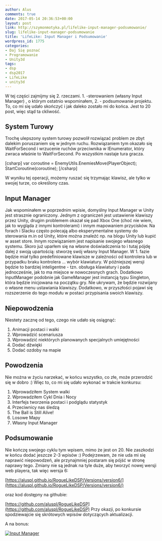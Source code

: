 ```yaml
---
author: Alus
comments: true
date: 2017-05-14 20:36:53+00:00
layout: post
link: http://szymonmotyka.pl/lifelike-input-manager-podsumowanie/
slug: lifelike-input-manager-podsumowanie
title: 'LifeLike: Input Manager i Podsumowanie'
wordpress_id: 1775
categories:
- Daj Się poznać
- Programowanie
- Unity3d
tags:
- dsp
- dsp2017
- LifeLike
- unity3d
---
```


W tej części zajmijmy się 2. rzeczami. 1. -sterowaniem (własny Input Manager) , o którym ostatnio wspominałem, 2. - podsumowanie projektu. To, co mi się udało skończyć i jak daleko zostało mi do końca. Jest to 20 post, więc stąd ta ckliwość.
<!-- more -->


## System Turowy


Trochę ulepszony system turowy pozwolił rozwiązać problem ze zbyt dalekim poruszaniem się w jednym ruchu. Rozwiązaniem tym okazało się WaitForSecond i wrzucenie ruchów przeciwnika w IEnumerator, który zwraca właśnie to WaitForSecond. Po wszystkim nastaje tura gracza.

[csharp]
	  var coroutine = EnemyUtils.EnemiesMove(PlayerObject);
           StartCoroutine(coroutine);
[/csharp]

W wyniku tej operacji, możemy ruszać się trzymając klawisz, ale tylko w swojej turze, co określony czas.


## Input Manager


Jak wspominałem w poprzednim wpisie, domyślny Input Manager w Unity jest strasznie ograniczony.
Jednym z ograniczeń jest ustawienie klawiszy przez Unity, drugim problemem okazał się pad Xbox One (choć nie wiem, jak to wygląda z innymi kontrolerami) i innym mapowaniem przycisków. Na forach i Slacku często polecają albo eksperymentalne systemy do sterowania m.in od Unity, które można znaleźć np. na blogu Unity lub kupić w asset store. Innym rozwiązaniem jest napisanie swojego własnego systemu.
Skoro już uparłem się na własne doświadczenia to i tutaj pójdę dalej z swoją upartością: stworzę swój własny Input Manager.
W 1. fazie będzie miał tylko predefiniowane klawisze w zależności od kontrolera lub w przypadku braku kontrolera … wybór klawiatury. W późniejszej wersji będzie to bardziej inteligentne - tzn. obsługa klawiatury i pada jednocześnie, jak to ma miejsce w nowoczesnych grach.
Dodatkowo InputManager podobnie jak GameManager jest instancją typu Singleton, która będzie inicjowana na początku gry.
Nie ukrywam, że będzie rozwijany o własne menu ustawiania klawiszy.
Dodatkowo, w przyszłości pojawi się rozszerzenie do tego modułu w postaci przypisania swoich klawiszy.




## Niepowodzenia


Niestety zacznę od tego, czego nie udało się osiągnąć:
1. Animacji postaci i walki
2. Wprowadzić scenariusza
3. Wprowadzić niektórych planowanych specjalnych umiejętności
4. Dodać dźwięki
5. Dodać ozdoby na mapie


## Powodzenia


Nie można w życiu narzekać, w końcu wszystko, co złe, może przerodzić się w dobro :) Więc to, co mi się udało wykonać w trakcie konkursu:
1. Wprowadziłem System walki
2. Wprowadziłem Cykl Dnia i Nocy
3. Interfejs tworzenia postaci i podglądu statystyk
4. Przeciwnicy nas śledzą
5. The Ball is Still Alive!
6. Losowe Mapy
7. Własny Input Manager


## Podsumowanie


Nie kończę swojego cyklu tym wpisem, mimo że jest on 20. Nie zaszkodzi w końcu dodać jeszcze 2-3 wpisów :) Podejrzewam, że nie uda mi się naprawić niepowodzeń, ale przynajmniej postaram się pójść w stronę naprawy tego.
Zmiany nie są jednak na tyle duże, aby tworzyć nowej wersji web playera, tak więc wersja 6:

[https://aluspl.github.io/RogueLikeDSP/Versions/version6/](https://aluspl.github.io/RogueLikeDSP/Versions/version6/)

oraz kod dostępny na githubie:

[https://github.com/aluspl/RogueLikeDSP](https://github.com/aluspl/RogueLikeDSP)
Przy okazji, po konkursie spodziewajcie się skrótowych wpisów dotyczących aktualizacji.



A na bonus:

[![Input Manager](http://szymonmotyka.pl/wp-content/uploads/2017/05/DJI_0087-785x442.jpg)](http://szymonmotyka.pl/wp-content/uploads/2017/05/DJI_0087.jpg)
